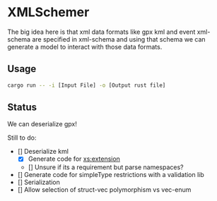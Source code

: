 # XMLSchemer

The big idea here is that xml data formats like gpx kml and event xml-schema are specified in xml-schema and using that schema we can generate a model to interact with those data formats.

## Usage

```bash
cargo run -- -i [Input File] -o [Output rust file]
```

## Status
We can deserialize gpx!

Still to do:
- [] Deserialize kml
    - [x] Generate code for <xs:extension>
    - [] Unsure if its a requirement but parse namespaces?
- [] Generate code for simpleType restrictions with a validation lib
- [] Serialization
- [] Allow selection of struct-vec polymorphism vs vec-enum